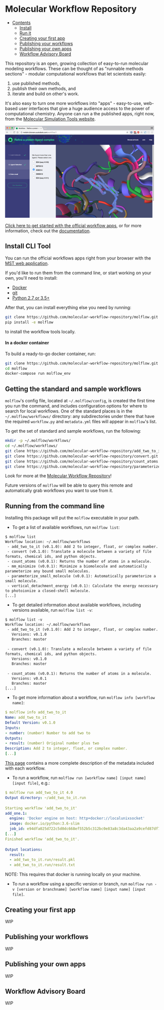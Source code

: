 # Molecular Workflow Repository

- [Contents](#molecular-workflow-repository)
  * [Install](#install-cli-tool)
  * [Run it](#running-from-the-command-line)
  * [Creating your first app](#creating-your-first-app)
  * [Publishing your workflows](#publishing-your-workflows)
  * [Publishing your own apps](#publishing-your-own-apps)
  * [Workflow Advisory Board](#workflow-advisory-board)

This repository is an open, growing collection of easy-to-run molecular modeling workflows. These can be thought of as "runnable methods sections" - modular computational workflows that let scientists easily:
 1. use published methods,
 2. publish their own methods, and
 3. iterate and build on other's work.
 
It's also easy to turn one more workflows into "apps" - easy-to-use, web-based user interfaces that give a huge audience access to the power of computational chemistry. Anyone can run a the published apps, right now, from the [Molecular Simulation Tools website](https://molsim.bionano.autodesk.com).

<img src="img/molsim-demo.png" height=300px>

[Click here to get started with the official workflow apps](https://molsim.bionano.autodesk.com), or for more information, check out the [documentation](docs/index.md).


## Install CLI Tool

You can run the official workflows apps right from your browser with the [MST web application](https://molsim.bionano.autodesk.com).

If you'd like to run them from the command line, or start working on your own, you'll need to install:
 
 - [Docker](https://docs.docker.com/engine/installation/)
 - [git](https://git-scm.com/book/en/v2/Getting-Started-Installing-Git)
 - [Python 2.7 or 3.5+](https://www.python.org/downloads/)

After that, you can install everything else you need by running:

```bash
git clone https://github.com/molecular-workflow-repository/molflow.git
pip install -e molflow
```

to install the workflow tools locally.

#### In a docker container
To build a ready-to-go docker container, run:

```bash
git clone https://github.com/molecular-workflow-repository/molflow.git
cd molflow
docker-compose run molflow_env 
```

## Getting the standard and sample workflows

`molflow`'s config file, located at `~/.molflow/config`, is created the first time you run the command, and includes configuration options for where to search for local workflows. One of the standard places is in the `~/.molflow/workflows/` directory: any subdirectories under there that have the required `workflow.py` and `metadata.yml` files will appear in `molflow`'s list.

To get the set of standard and sample workflows, run the following:
```bash
mkdir -p ~/.molflow/workflows/
cd ~/.molflow/workflows/
git clone https://github.com/molecular-workflow-repository/add_two_to_it.git
git clone https://github.com/molecular-workflow-repository/convert.git
git clone https://github.com/molecular-workflow-repository/count_atoms.git
git clone https://github.com/molecular-workflow-repository/parameterize_small_molecule.git
```

Look for more at the [Molecular Workflow Repository](https://github.com/molecular-workflow-repository/)!

Future versions of `molflow` will be able to query this remote and automatically grab workflows you want to use from it.

## Running from the command line

Installing this package will put the `molflow` executable in your path.

 - To get a list of available workflows, run `molflow list`:
```
$ molflow list
Workflow location: ~/.molflow/workflows
 - add_two_to_it (v0.1.0): Add 2 to integer, float, or complex number.
 - convert (v0.1.0): Translate a molecule between a variety of file formats, chemical ids, and python objects.
 - count_atoms (v0.0.1): Returns the number of atoms in a molecule.
 - mm_minimize (v0.0.1): Minimize a biomolecule and automatically parameterize any bound small molecules.
 - parameterize_small_molecule (v0.0.1): Automatically parameterize a small molecule.
 - vertical_detachment_energy (v0.0.1): Calculate the energy necessary to photoionize a closed-shell molecule.
[...]
```
 - To get detailed information about available workflows, including versions available, run `molflow list -v`:
```
$ molflow list -v
Workflow location: ~/.molflow/workflows
 - add_two_to_it (v0.1.0): Add 2 to integer, float, or complex number.
   Versions: v0.1.0
   Branches: master

 - convert (v0.1.0): Translate a molecule between a variety of file formats, chemical ids, and python objects.
   Versions: v0.1.0
   Branches: master

 - count_atoms (v0.0.1): Returns the number of atoms in a molecule.
   Versions: v0.0.1
   Branches: master
[...]
```

 - To get more information about a workflow, run `molflow info [workflow name]`:
```yaml
$ molflow info add_two_to_it
Name: add_two_to_it
Default Version: v0.1.0
Inputs:
- number: (number) Number to add two to
Outputs:
- result: (number) Original number plus two
Description: Add 2 to integer, float, or complex number.
[...]
```

[This page](docs/workflows/metadata.md) contains a more complete description of the metadata included with each workflow.

 - To run a workflow, run `molflow run [workflow name] [input name] [input file]`, e.g.:
```yaml
$ molflow run add_two_to_it 4.0
Output directory: ~/add_two_to_it.run

Starting workflow 'add_two_to_it'
add_one.1:
  engine: 'Docker engine on host: http+docker://localunixsocket'
  image: docker.io/python:3.6-slim
  job_id: e94dfa025d722c5d0dc668ef552b5c312bc0e83a8c3da43aa2a9cefd87df7063
[...]
Finished workflow 'add_two_to_it'.

Output locations:
  result:
  - add_two_to_it.run/result.pkl
  - add_two_to_it.run/result.txt
```
NOTE: This requires that docker is running locally on your machine.

 - To run a workflow using a specific version or branch, run `molflow run -v [version or branchname] [workflow name] [input name] [input file]`.


## Creating your first app

WIP

## Publishing your workflows

WIP

 
## Publishing your own apps

WIP
 

## Workflow Advisory Board
WIP


